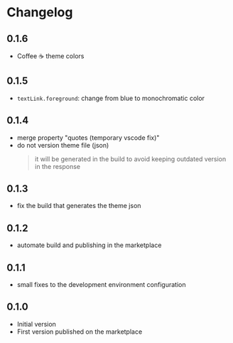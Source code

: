 # Changelog

## 0.1.6

- Coffee ☕️ theme colors 

## 0.1.5

- `textLink.foreground`: change from blue to monochromatic color

## 0.1.4

- merge property "quotes (temporary vscode fix)"
- do not version theme file (json)
    > it will be generated in the build to avoid keeping outdated version in the response

## 0.1.3

- fix the build that generates the theme json

## 0.1.2

- automate build and publishing in the marketplace

## 0.1.1

- small fixes to the development environment configuration

## 0.1.0

- Initial version
- First version published on the marketplace
